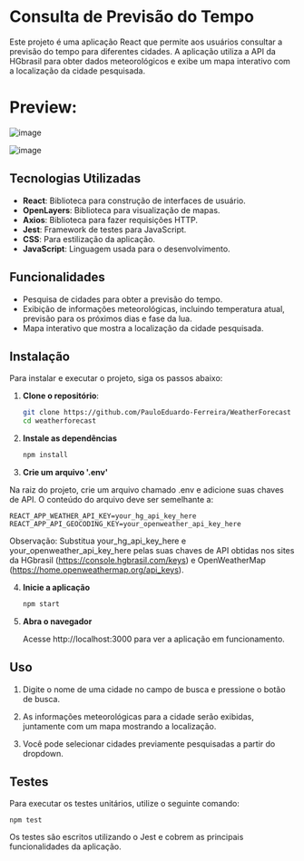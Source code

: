 # Consulta de Previsão do Tempo

Este projeto é uma aplicação React que permite aos usuários consultar a previsão do tempo para diferentes cidades. A aplicação utiliza a API da HGbrasil para obter dados meteorológicos e exibe um mapa interativo com a localização da cidade pesquisada.

# Preview:

![image](https://github.com/user-attachments/assets/4a814540-44ed-4bde-9e68-658266af15e1)


![image](https://github.com/user-attachments/assets/5ded6e15-3935-42b6-bf1e-e4e6f8c540c8)


## Tecnologias Utilizadas

- **React**: Biblioteca para construção de interfaces de usuário.
- **OpenLayers**: Biblioteca para visualização de mapas.
- **Axios**: Biblioteca para fazer requisições HTTP.
- **Jest**: Framework de testes para JavaScript.
- **CSS**: Para estilização da aplicação.
- **JavaScript**: Linguagem usada para o desenvolvimento.

## Funcionalidades

- Pesquisa de cidades para obter a previsão do tempo.
- Exibição de informações meteorológicas, incluindo temperatura atual, previsão para os próximos dias e fase da lua.
- Mapa interativo que mostra a localização da cidade pesquisada.

## Instalação

Para instalar e executar o projeto, siga os passos abaixo:

1. **Clone o repositório**:

   ```bash
   git clone https://github.com/PauloEduardo-Ferreira/WeatherForecast
   cd weatherforecast

2. **Instale as dependências**

    ```bash
    npm install
    
3. **Crie um arquivo '.env'**

Na raiz do projeto, crie um arquivo chamado .env e adicione suas chaves de API. O conteúdo do arquivo deve ser semelhante a:

    REACT_APP_WEATHER_API_KEY=your_hg_api_key_here
    REACT_APP_API_GEOCODING_KEY=your_openweather_api_key_here

Observação: Substitua your_hg_api_key_here e your_openweather_api_key_here pelas suas chaves de API obtidas nos sites da HGbrasil (https://console.hgbrasil.com/keys) e OpenWeatherMap (https://home.openweathermap.org/api_keys).

4. **Inicie a aplicação**

    ```bash
    npm start

5. **Abra o navegador**

    Acesse http://localhost:3000 para ver a aplicação em funcionamento.

## Uso

1. Digite o nome de uma cidade no campo de busca e pressione o botão de busca.

2. As informações meteorológicas para a cidade serão exibidas, juntamente com um mapa mostrando a localização.

3. Você pode selecionar cidades previamente pesquisadas a partir do dropdown.

## Testes 

Para executar os testes unitários, utilize o seguinte comando:

    npm test

Os testes são escritos utilizando o Jest e cobrem as principais funcionalidades da aplicação.
